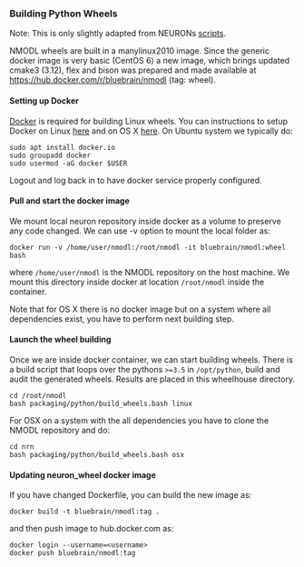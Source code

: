 
### Building Python Wheels

Note: This is only slightly adapted from NEURONs [scripts](https://github.com/neuronsimulator/nrn/tree/master/packaging/python).

NMODL wheels are built in a manylinux2010 image. Since the generic docker image is very basic (CentOS 6) a new image, which brings updated cmake3 (3.12), flex and bison was prepared and made available at https://hub.docker.com/r/bluebrain/nmodl (tag: wheel).

#### Setting up Docker

[Docker](https://en.wikipedia.org/wiki/Docker_(software)) is required for building Linux wheels. You can instructions to
setup Docker on Linux [here](https://docs.docker.com/engine/install/ubuntu/) and on OS X
[here](https://docs.docker.com/docker-for-mac/install/). On Ubuntu system we typically do:

```
sudo apt install docker.io
sudo groupadd docker
sudo usermod -aG docker $USER
```

Logout and log back in to have docker service properly configured.

#### Pull and start the docker image

We mount local neuron repository inside docker as a volume to preserve any code changed. We can use -v option to mount the local folder as:

```
docker run -v /home/user/nmodl:/root/nmodl -it bluebrain/nmodl:wheel bash
```

where `/home/user/nmodl` is the NMODL repository on the host machine. We mount this directory inside docker at location `/root/nmodl` inside the container.

Note that for OS X there is no docker image but on a system where all dependencies exist, you have to perform next building step.

#### Launch the wheel building
Once we are inside docker container, we can start building wheels. There is a build script that loops over the pythons `>=3.5` in `/opt/python`, build and audit the generated wheels. Results are placed in this wheelhouse directory.

```
cd /root/nmodl
bash packaging/python/build_wheels.bash linux
```

For OSX on a system with the all dependencies you have to clone the NMODL repository and do:

```
cd nrn
bash packaging/python/build_wheels.bash osx
```



#### Updating neuron_wheel docker image

If you have changed Dockerfile, you can build the new image as:

```
docker build -t bluebrain/nmodl:tag .
```

and then push image to hub.docker.com as:

```
docker login --username=<username>
docker push bluebrain/nmodl:tag 
```
